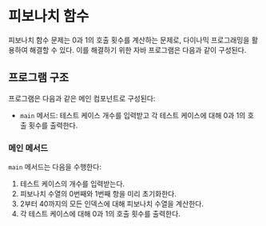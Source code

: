 # 피보나치 함수

피보나치 함수 문제는 0과 1의 호출 횟수를 계산하는 문제로, 다이나믹 프로그래밍을 활용하여 해결할 수 있다. 이를 해결하기 위한 자바 프로그램은 다음과 같이 구성된다.

## 프로그램 구조

프로그램은 다음과 같은 메인 컴포넌트로 구성된다:

- `main` 메서드: 테스트 케이스 개수를 입력받고 각 테스트 케이스에 대해 0과 1의 호출 횟수를 출력한다.

### 메인 메서드

`main` 메서드는 다음을 수행한다:

1. 테스트 케이스의 개수를 입력받는다.
2. 피보나치 수열의 0번째와 1번째 항을 미리 초기화한다.
3. 2부터 40까지의 모든 인덱스에 대해 피보나치 수열을 계산한다.
4. 각 테스트 케이스에 대해 0과 1의 호출 횟수를 출력한다.